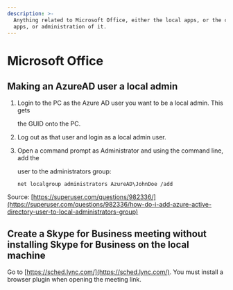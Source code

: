 ```yaml
---
description: >-
  Anything related to Microsoft Office, either the local apps, or the cloud 365
  apps, or administration of it.
---
```


# Microsoft Office

## Making an AzureAD user a local admin

1. Login to the PC as the Azure AD user you want to be a local admin. This gets

   the GUID onto the PC.

2. Log out as that user and login as a local admin user.
3. Open a command prompt as Administrator and using the command line, add the

   user to the administrators group:

   `net localgroup administrators AzureAD\JohnDoe /add`

Source: [https://superuser.com/questions/982336/](https://superuser.com/questions/982336/how-do-i-add-azure-active-directory-user-to-local-administrators-group)

## Create a Skype for Business meeting without installing Skype for Business on the local machine

Go to [https://sched.lync.com/](https://sched.lync.com/). You must install a browser plugin when opening the meeting link.


